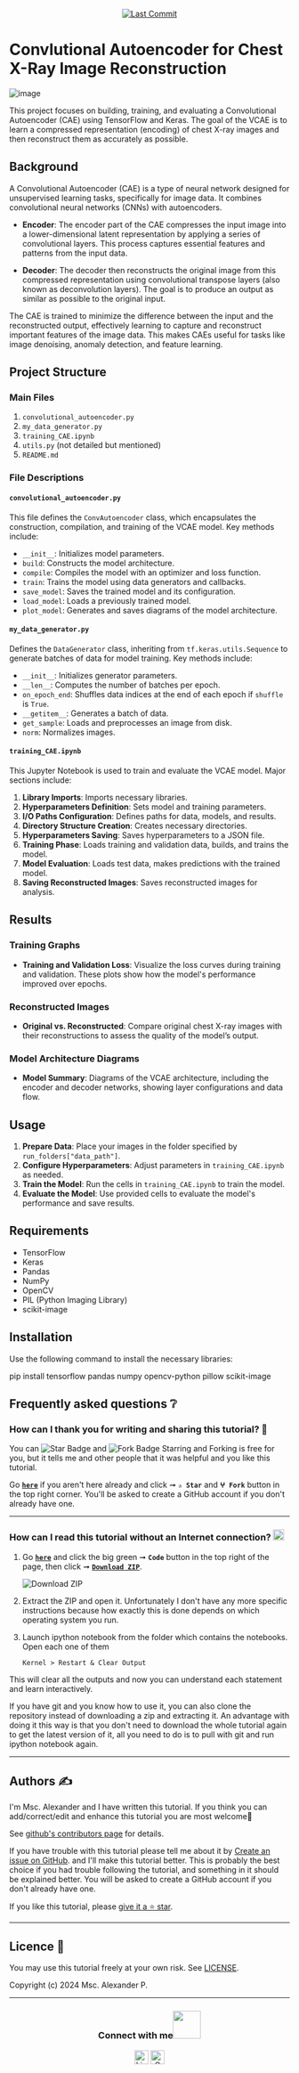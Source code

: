 <p align="center"> 
<a href="https://github.com/A-Alexander-code"><img src="https://img.shields.io/static/v1?logo=github&label=maintainer&message=A-Alexander-code&color=ff3300" alt="Last Commit"/></a> 
</p> 
<!--<img src="https://badges.pufler.dev/contributors/milaan9/01_Python_Introduction?size=50&padding=5&bots=true" alt="milaan9"/>-->

# Convlutional Autoencoder for Chest X-Ray Image Reconstruction

![image](https://github.com/A-Alexander-code/IA-Projects/blob/main/z_image/The-convolutional-autoencoder-structure.png)

This project focuses on building, training, and evaluating a Convolutional Autoencoder (CAE) using TensorFlow and Keras. The goal of the VCAE is to learn a compressed representation (encoding) of chest X-ray images and then reconstruct them as accurately as possible.

## Background

A Convolutional Autoencoder (CAE) is a type of neural network designed for unsupervised learning tasks, specifically for image data. It combines convolutional neural networks (CNNs) with autoencoders. 

- **Encoder**: The encoder part of the CAE compresses the input image into a lower-dimensional latent representation by applying a series of convolutional layers. This process captures essential features and patterns from the input data.

- **Decoder**: The decoder then reconstructs the original image from this compressed representation using convolutional transpose layers (also known as deconvolution layers). The goal is to produce an output as similar as possible to the original input.

The CAE is trained to minimize the difference between the input and the reconstructed output, effectively learning to capture and reconstruct important features of the image data. This makes CAEs useful for tasks like image denoising, anomaly detection, and feature learning.

## Project Structure

### Main Files

1. `convolutional_autoencoder.py`
2. `my_data_generator.py`
3. `training_CAE.ipynb`
4. `utils.py` (not detailed but mentioned)
5. `README.md`

### File Descriptions

#### `convolutional_autoencoder.py`

This file defines the `ConvAutoencoder` class, which encapsulates the construction, compilation, and training of the VCAE model. Key methods include:

- `__init__`: Initializes model parameters.
- `build`: Constructs the model architecture.
- `compile`: Compiles the model with an optimizer and loss function.
- `train`: Trains the model using data generators and callbacks.
- `save_model`: Saves the trained model and its configuration.
- `load_model`: Loads a previously trained model.
- `plot_model`: Generates and saves diagrams of the model architecture.

#### `my_data_generator.py`

Defines the `DataGenerator` class, inheriting from `tf.keras.utils.Sequence` to generate batches of data for model training. Key methods include:

- `__init__`: Initializes generator parameters.
- `__len__`: Computes the number of batches per epoch.
- `on_epoch_end`: Shuffles data indices at the end of each epoch if `shuffle` is `True`.
- `__getitem__`: Generates a batch of data.
- `get_sample`: Loads and preprocesses an image from disk.
- `norm`: Normalizes images.

#### `training_CAE.ipynb`

This Jupyter Notebook is used to train and evaluate the VCAE model. Major sections include:

1. **Library Imports**: Imports necessary libraries.
2. **Hyperparameters Definition**: Sets model and training parameters.
3. **I/O Paths Configuration**: Defines paths for data, models, and results.
4. **Directory Structure Creation**: Creates necessary directories.
5. **Hyperparameters Saving**: Saves hyperparameters to a JSON file.
6. **Training Phase**: Loads training and validation data, builds, and trains the model.
7. **Model Evaluation**: Loads test data, makes predictions with the trained model.
8. **Saving Reconstructed Images**: Saves reconstructed images for analysis.

## Results

### Training Graphs

- **Training and Validation Loss**: Visualize the loss curves during training and validation. These plots show how the model's performance improved over epochs.

### Reconstructed Images

- **Original vs. Reconstructed**: Compare original chest X-ray images with their reconstructions to assess the quality of the model’s output.

### Model Architecture Diagrams

- **Model Summary**: Diagrams of the VCAE architecture, including the encoder and decoder networks, showing layer configurations and data flow.

## Usage

1. **Prepare Data**: Place your images in the folder specified by `run_folders["data_path"]`.
2. **Configure Hyperparameters**: Adjust parameters in `training_CAE.ipynb` as needed.
3. **Train the Model**: Run the cells in `training_CAE.ipynb` to train the model.
4. **Evaluate the Model**: Use provided cells to evaluate the model's performance and save results.

## Requirements

- TensorFlow
- Keras
- Pandas
- NumPy
- OpenCV
- PIL (Python Imaging Library)
- scikit-image

## Installation

Use the following command to install the necessary libraries:


pip install tensorflow pandas numpy opencv-python pillow scikit-image

## Frequently asked questions ❔

### How can I thank you for writing and sharing this tutorial? 🌷

You can <img src="https://img.shields.io/static/v1?label=%E2%AD%90 Star &message=if%20useful&style=style=flat&color=blue" alt="Star Badge"/> and <img src="https://img.shields.io/static/v1?label=%E2%B5%96 Fork &message=if%20useful&style=style=flat&color=blue" alt="Fork Badge"/> Starring and Forking is free for you, but it tells me and other people that it was helpful and you like this tutorial.

Go [**`here`**](https://github.com/A-Alexander-code/IA-Projects) if you aren't here already and click ➞ **`✰ Star`** and **`ⵖ Fork`** button in the top right corner. You'll be asked to create a GitHub account if you don't already have one.

---

### How can I read this tutorial without an Internet connection? <img alt="GIF" src="https://github.com/TheDudeThatCode/TheDudeThatCode/blob/master/Assets/hmm.gif" width="20vw" />

1. Go [**`here`**](https://github.com/A-Alexander-code/IA-Projects) and click the big green ➞ **`Code`** button in the top right of the page, then click ➞ [**`Download ZIP`**](https://github.com/A-Alexander-code/IA-Projects/archive/refs/heads/main.zip).

    ![Download ZIP](https://github.com/A-Alexander-code/IA-Projects/blob/main/z_image/Captura%20de%20pantalla%202024-04-25%20132018.png)

2. Extract the ZIP and open it. Unfortunately I don't have any more specific instructions because how exactly this is done depends on which operating system you run.
    
3. Launch ipython notebook from the folder which contains the notebooks. Open each one of them
  
    `Kernel > Restart & Clear Output`
    
This will clear all the outputs and now you can understand each statement and learn interactively.

If you have git and you know how to use it, you can also clone the repository instead of downloading a zip and extracting it. An advantage with doing it this way is that you don't need to download the whole tutorial again to get the latest version of it, all you need to do is to pull with git and run ipython notebook again.

---

## Authors ✍️

I'm Msc. Alexander and I have written this tutorial. If you think you can add/correct/edit and enhance this tutorial you are most welcome🙏

See [github's contributors page](https://github.com/A-Alexander-code/IA-Projects/graphs/contributors) for details.

If you have trouble with this tutorial please tell me about it by [Create an issue on GitHub](https://github.com/A-Alexander-code/IA-Projects/issues/new). and I'll make this tutorial better. This is probably the best choice if you had trouble following the tutorial, and something in it should be explained better. You will be asked to create a GitHub account if you don't already have one.

If you like this tutorial, please [give it a ⭐ star](https://github.com/A-Alexander-code/IA-Projects).

---

## Licence 📜

You may use this tutorial freely at your own risk. See [LICENSE](https://github.com/A-Alexander-code/IA-Projects/blob/main/LICENSE).

Copyright (c) 2024 Msc. Alexander P.

---

<div align="center">
<h3> Connect with me<a href="https://gifyu.com/image/Zy2f"><img src="https://github.com/milaan9/milaan9/blob/main/Handshake.gif" width="50px"></a>
</h3> 
<p align="center">
    <a href="https://www.linkedin.com/in/bryan-peralta-6049a8198" target="_blank"><img alt="LinkedIn" width="25px" src="https://github.com/TheDudeThatCode/TheDudeThatCode/blob/master/Assets/Linkedin.svg"></a>
    <a href="alexander:b_alx_arboleda@outlook.com" target="_blank"><img alt="Gmail" width="25px" src="https://upload.wikimedia.org/wikipedia/commons/d/df/Microsoft_Office_Outlook_%282018%E2%80%93present%29.svg"></a> 
</p> 
